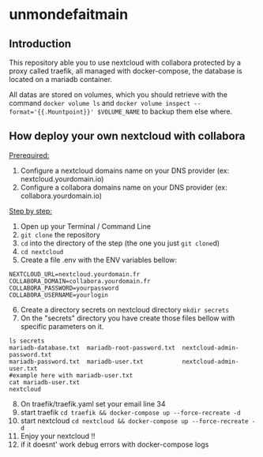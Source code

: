 # unmondefaitmain

## Introduction

This repository able you to use nextcloud with collabora protected by a proxy called traefik, all managed with docker-compose, the database is located on a mariadb container. 

All datas are stored on volumes, which you should retrieve with the command `docker volume ls` and `docker volume inspect --format='{{.Mountpoint}}' $VOLUME_NAME` to backup them else where.


## How deploy your own nextcloud with collabora


<ins>Prerequired:</ins>

1. Configure a nextcloud domains name on your DNS provider (ex: nextcloud.yourdomain.io)
2. Configure a collabora domains name on your DNS provider (ex: collabora.yourdomain.io)


<ins>Step by step:</ins>

1. Open up your Terminal / Command Line
2. `git clone` the repository
3. `cd` into the directory of the step (the one you just `git clone`d)
4. `cd nextcloud`
5. Create a file .env with the ENV variables bellow:
```
NEXTCLOUD_URL=nextcloud.yourdomain.fr
COLLABORA_DOMAIN=collabora.yourdomain.fr
COLLABORA_PASSWORD=yourpassword
COLLABORA_USERNAME=yourlogin
```
6. Create a directory secrets on nextcloud directory `mkdir secrets`
7. On the "secrets" directory you have create those files bellow with specific parameters on it.
```
ls secrets
mariadb-database.txt  mariadb-root-password.txt  nextcloud-admin-password.txt
mariadb-password.txt  mariadb-user.txt           nextcloud-admin-user.txt
#example here with mariadb-user.txt
cat mariadb-user.txt 
nextcloud
```
8. On traefik/traefik.yaml set your email line 34
9. start traefik `cd traefik && docker-compose up --force-recreate -d`
10. start nextcloud `cd nextcloud && docker-compose up --force-recreate -d`
11. Enjoy your nextcloud !! 
12. if it doesnt' work debug errors with docker-compose logs
 



